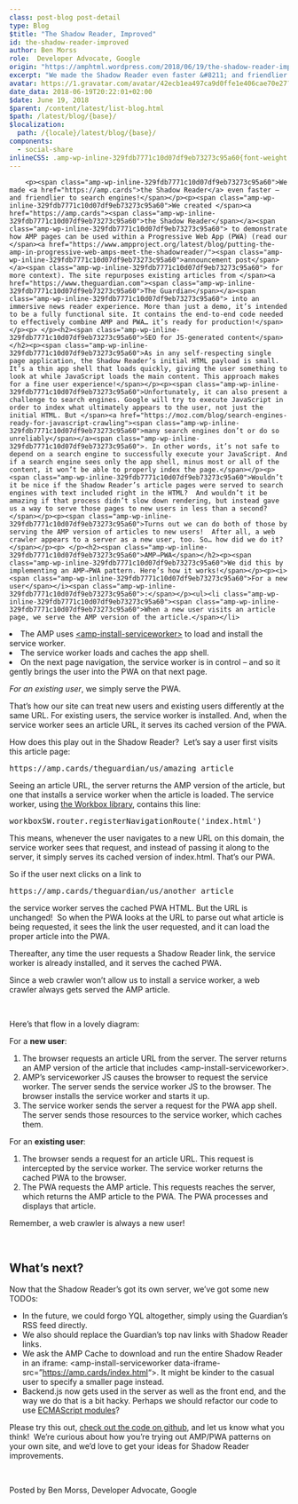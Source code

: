 ```yaml
---
class: post-blog post-detail
type: Blog
$title: "The Shadow Reader, Improved"
id: the-shadow-reader-improved
author: Ben Morss
role:  Developer Advocate, Google
origin: "https://amphtml.wordpress.com/2018/06/19/the-shadow-reader-improved/amp/"
excerpt: "We made the Shadow Reader even faster &#8211; and friendlier to search engines! We created the Shadow Reader to demonstrate how AMP pages can be used within a Progressive Web App (PWA) (read our announcement post for more context). The site repurposes existing articles from The Guardian into an immersive news reader experience. More than [&#8230;]"
avatar: https://1.gravatar.com/avatar/42ecb1ea497ca9d0ffe1e406cae70e27?s=96&d=identicon&r=G
date_data: 2018-06-19T20:22:01+02:00
$date: June 19, 2018
$parent: /content/latest/list-blog.html
$path: /latest/blog/{base}/
$localization:
  path: /{locale}/latest/blog/{base}/
components:
  - social-share
inlineCSS: .amp-wp-inline-329fdb7771c10d07df9eb73273c95a60{font-weight:400;}
---
```


<div class="amp-wp-article-content">

		<p><span class="amp-wp-inline-329fdb7771c10d07df9eb73273c95a60">We made <a href="https://amp.cards">the Shadow Reader</a> even faster – and friendlier to search engines!</span></p><p><span class="amp-wp-inline-329fdb7771c10d07df9eb73273c95a60">We created </span><a href="https://amp.cards"><span class="amp-wp-inline-329fdb7771c10d07df9eb73273c95a60">the Shadow Reader</span></a><span class="amp-wp-inline-329fdb7771c10d07df9eb73273c95a60"> to demonstrate how AMP pages can be used within a Progressive Web App (PWA) (read our </span><a href="https://www.ampproject.org/latest/blog/putting-the-amp-in-progressive-web-amps-meet-the-shadowreader/"><span class="amp-wp-inline-329fdb7771c10d07df9eb73273c95a60">announcement post</span></a><span class="amp-wp-inline-329fdb7771c10d07df9eb73273c95a60"> for more context). The site repurposes existing articles from </span><a href="https://www.theguardian.com"><span class="amp-wp-inline-329fdb7771c10d07df9eb73273c95a60">The Guardian</span></a><span class="amp-wp-inline-329fdb7771c10d07df9eb73273c95a60"> into an immersive news reader experience. More than just a demo, it’s intended to be a fully functional site. It contains the end-to-end code needed to effectively combine AMP and PWA… it’s ready for production!</span></p><p> </p><h2><span class="amp-wp-inline-329fdb7771c10d07df9eb73273c95a60">SEO for JS-generated content</span></h2><p><span class="amp-wp-inline-329fdb7771c10d07df9eb73273c95a60">As in any self-respecting single page application, the Shadow Reader’s initial HTML payload is small. It’s a thin app shell that loads quickly, giving the user something to look at while JavaScript loads the main content. This approach makes for a fine user experience!</span></p><p><span class="amp-wp-inline-329fdb7771c10d07df9eb73273c95a60">Unfortunately, it can also present a challenge to search engines. Google will try to execute JavaScript in order to index what ultimately appears to the user, not just the initial HTML. But </span><a href="https://moz.com/blog/search-engines-ready-for-javascript-crawling"><span class="amp-wp-inline-329fdb7771c10d07df9eb73273c95a60">many search engines don’t or do so unreliably</span></a><span class="amp-wp-inline-329fdb7771c10d07df9eb73273c95a60">. In other words, it’s not safe to depend on a search engine to successfully execute your JavaScript. And if a search engine sees only the app shell, minus most or all of the content, it won’t be able to properly index the page.</span></p><p><span class="amp-wp-inline-329fdb7771c10d07df9eb73273c95a60">Wouldn’t it be nice if the Shadow Reader’s article pages were served to search engines with text included right in the HTML?  And wouldn’t it be amazing if that process didn’t slow down rendering, but instead gave us a way to serve those pages to new users in less than a second?</span></p><p><span class="amp-wp-inline-329fdb7771c10d07df9eb73273c95a60">Turns out we can do both of those by serving the AMP version of articles to new users!  After all, a web crawler appears to a server as a new user, too. So… how did we do it?</span></p><p> </p><h2><span class="amp-wp-inline-329fdb7771c10d07df9eb73273c95a60">AMP⇒PWA</span></h2><p><span class="amp-wp-inline-329fdb7771c10d07df9eb73273c95a60">We did this by implementing an AMP⇒PWA pattern. Here’s how it works!</span></p><p><i><span class="amp-wp-inline-329fdb7771c10d07df9eb73273c95a60">For a new user</span></i><span class="amp-wp-inline-329fdb7771c10d07df9eb73273c95a60">:</span></p><ul><li class="amp-wp-inline-329fdb7771c10d07df9eb73273c95a60"><span class="amp-wp-inline-329fdb7771c10d07df9eb73273c95a60">When a new user visits an article page, we serve the AMP version of the article.</span></li>
<li class="amp-wp-inline-329fdb7771c10d07df9eb73273c95a60"><span class="amp-wp-inline-329fdb7771c10d07df9eb73273c95a60">The AMP uses </span><a href="https://www.ampproject.org/docs/reference/components/amp-install-serviceworker"><span class="amp-wp-inline-329fdb7771c10d07df9eb73273c95a60">&lt;amp-install-serviceworker&gt;</span></a><span class="amp-wp-inline-329fdb7771c10d07df9eb73273c95a60"> to load and install the service worker.</span></li>
<li class="amp-wp-inline-329fdb7771c10d07df9eb73273c95a60"><span class="amp-wp-inline-329fdb7771c10d07df9eb73273c95a60">The service worker loads and caches the app shell.</span></li>
<li class="amp-wp-inline-329fdb7771c10d07df9eb73273c95a60"><span class="amp-wp-inline-329fdb7771c10d07df9eb73273c95a60">On the next page navigation, the service worker is in control – and so it gently brings the user into the PWA on that next page.</span></li>
</ul><p><i><span class="amp-wp-inline-329fdb7771c10d07df9eb73273c95a60">For an existing user</span></i><span class="amp-wp-inline-329fdb7771c10d07df9eb73273c95a60">, we simply serve the PWA.</span></p><p><span class="amp-wp-inline-329fdb7771c10d07df9eb73273c95a60">That’s how our site can treat new users and existing users differently at the same URL. For existing users, the service worker is installed. And, when the service worker sees an article URL, it serves its cached version of the PWA.</span></p><p><span class="amp-wp-inline-329fdb7771c10d07df9eb73273c95a60">How does this play out in the Shadow Reader?  Let’s say a user first visits this article page:</span></p><pre><span class="amp-wp-inline-329fdb7771c10d07df9eb73273c95a60">https://amp.cards/theguardian/us/amazing_article</span></pre><p><span class="amp-wp-inline-329fdb7771c10d07df9eb73273c95a60">Seeing an article URL, the server returns the AMP version of the article, but one that installs a service worker when the article is loaded. The service worker, using </span><a href="https://developers.google.com/web/tools/workbox/"><span class="amp-wp-inline-329fdb7771c10d07df9eb73273c95a60">the Workbox library</span></a><span class="amp-wp-inline-329fdb7771c10d07df9eb73273c95a60">, contains this line:</span></p><pre><span class="amp-wp-inline-329fdb7771c10d07df9eb73273c95a60">workboxSW.router.registerNavigationRoute('index.html')</span></pre><p><span class="amp-wp-inline-329fdb7771c10d07df9eb73273c95a60">This means, whenever the user navigates to a new URL on this domain, the service worker sees that request, and instead of passing it along to the server, it simply serves its cached version of </span><span class="amp-wp-inline-329fdb7771c10d07df9eb73273c95a60">index.html</span><span class="amp-wp-inline-329fdb7771c10d07df9eb73273c95a60">. That’s our PWA.</span></p><p><span class="amp-wp-inline-329fdb7771c10d07df9eb73273c95a60">So if the user next clicks on a link to</span></p><pre><span class="amp-wp-inline-329fdb7771c10d07df9eb73273c95a60">https://amp.cards/theguardian/us/another_article</span></pre><p><span class="amp-wp-inline-329fdb7771c10d07df9eb73273c95a60">the service worker serves the cached PWA HTML. But the URL is unchanged!  So when the PWA looks at the URL to parse out what article is being requested, it sees the link the user requested, and it can load the proper article into the PWA.</span></p><p><span class="amp-wp-inline-329fdb7771c10d07df9eb73273c95a60">Thereafter, any time the user requests a Shadow Reader link, the service worker is already installed, and it serves the cached PWA.</span></p><p><span class="amp-wp-inline-329fdb7771c10d07df9eb73273c95a60">Since a web crawler won’t allow us to install a service worker, a web crawler always gets served the AMP article.</span></p><p> </p><p><span class="amp-wp-inline-329fdb7771c10d07df9eb73273c95a60">Here’s that flow in a lovely diagram:</span></p><p><amp-img class="alignnone wp-image-2068 amp-wp-enforced-sizes" src="https://amphtml.files.wordpress.com/2018/06/amp-shadow-reader-diagram-v5.png?w=710&amp;h=425" alt="" width="710" height="425" srcset="https://amphtml.files.wordpress.com/2018/06/amp-shadow-reader-diagram-v5.png?w=710&amp;h=425 710w, https://amphtml.files.wordpress.com/2018/06/amp-shadow-reader-diagram-v5.png?w=150&amp;h=90 150w, https://amphtml.files.wordpress.com/2018/06/amp-shadow-reader-diagram-v5.png?w=300&amp;h=180 300w, https://amphtml.files.wordpress.com/2018/06/amp-shadow-reader-diagram-v5.png?w=768&amp;h=460 768w, https://amphtml.files.wordpress.com/2018/06/amp-shadow-reader-diagram-v5.png?w=1024&amp;h=613 1024w, https://amphtml.files.wordpress.com/2018/06/amp-shadow-reader-diagram-v5.png 1419w" sizes="(min-width: 660px) 660px, 100vw"></amp-img></p><p><span class="amp-wp-inline-329fdb7771c10d07df9eb73273c95a60">For a </span><b>new user</b><span class="amp-wp-inline-329fdb7771c10d07df9eb73273c95a60">:</span></p><ol><li class="amp-wp-inline-329fdb7771c10d07df9eb73273c95a60"><span class="amp-wp-inline-329fdb7771c10d07df9eb73273c95a60">The browser requests an article URL from the server. The server returns an AMP version of the article that includes </span><span class="amp-wp-inline-329fdb7771c10d07df9eb73273c95a60">&lt;amp-install-serviceworker&gt;.</span></li>
<li class="amp-wp-inline-329fdb7771c10d07df9eb73273c95a60"><span class="amp-wp-inline-329fdb7771c10d07df9eb73273c95a60">AMP’s serviceworker JS causes the browser to request the service worker. The server sends the service worker JS to the browser. The browser installs the service worker and starts it up.</span></li>
<li class="amp-wp-inline-329fdb7771c10d07df9eb73273c95a60"><span class="amp-wp-inline-329fdb7771c10d07df9eb73273c95a60">The service worker sends the server a request for the PWA app shell. The server sends those resources to the service worker, which caches them.</span></li>
</ol><p><span class="amp-wp-inline-329fdb7771c10d07df9eb73273c95a60">For an </span><b>existing user</b><span class="amp-wp-inline-329fdb7771c10d07df9eb73273c95a60">:</span></p><ol><li class="amp-wp-inline-329fdb7771c10d07df9eb73273c95a60"><span class="amp-wp-inline-329fdb7771c10d07df9eb73273c95a60">The browser sends a request for an article URL. This request is intercepted by the service worker. The service worker returns the cached PWA to the browser.</span></li>
<li class="amp-wp-inline-329fdb7771c10d07df9eb73273c95a60"><span class="amp-wp-inline-329fdb7771c10d07df9eb73273c95a60">The PWA requests the AMP article. This requests reaches the server, which returns the AMP article to the PWA. The PWA processes and displays that article.</span></li>
</ol><p><span class="amp-wp-inline-329fdb7771c10d07df9eb73273c95a60">Remember, a web crawler is always a new user!</span></p><p> </p><h2><span class="amp-wp-inline-329fdb7771c10d07df9eb73273c95a60">What’s next?</span></h2><p><span class="amp-wp-inline-329fdb7771c10d07df9eb73273c95a60">Now that the Shadow Reader’s got its own server, we’ve got some new TODOs:</span></p><ul><li class="amp-wp-inline-329fdb7771c10d07df9eb73273c95a60"><span class="amp-wp-inline-329fdb7771c10d07df9eb73273c95a60">In the future, we could forgo YQL altogether, simply using the Guardian’s RSS feed directly.</span></li>
<li class="amp-wp-inline-329fdb7771c10d07df9eb73273c95a60"><span class="amp-wp-inline-329fdb7771c10d07df9eb73273c95a60">We also should replace the Guardian’s top nav links with Shadow Reader links.</span></li>
<li class="amp-wp-inline-329fdb7771c10d07df9eb73273c95a60"><span class="amp-wp-inline-329fdb7771c10d07df9eb73273c95a60">We ask the AMP Cache to download and run the entire Shadow Reader in an iframe: </span><span class="amp-wp-inline-329fdb7771c10d07df9eb73273c95a60">&lt;amp-install-serviceworker data-iframe-src=”</span><a href="https://amp.cards/index.html"><span class="amp-wp-inline-329fdb7771c10d07df9eb73273c95a60">https://amp.cards/index.html</span></a><span class="amp-wp-inline-329fdb7771c10d07df9eb73273c95a60">“&gt;</span><span class="amp-wp-inline-329fdb7771c10d07df9eb73273c95a60">. It might be kinder to the casual user to specify a smaller page instead.</span></li>
<li class="amp-wp-inline-329fdb7771c10d07df9eb73273c95a60"><span class="amp-wp-inline-329fdb7771c10d07df9eb73273c95a60">Backend.js</span><span class="amp-wp-inline-329fdb7771c10d07df9eb73273c95a60"> now gets used in the server as well as the front end, and the way we do that is a bit hacky. Perhaps we should refactor our code to use </span><a href="https://jakearchibald.com/2017/es-modules-in-browsers/"><span class="amp-wp-inline-329fdb7771c10d07df9eb73273c95a60">ECMAScript modules</span></a><span class="amp-wp-inline-329fdb7771c10d07df9eb73273c95a60">?</span></li>
</ul><p><span class="amp-wp-inline-329fdb7771c10d07df9eb73273c95a60">Please try this out, </span><a href="https://github.com/ampproject/amp-publisher-sample"><span class="amp-wp-inline-329fdb7771c10d07df9eb73273c95a60">check out the code on github</span></a><span class="amp-wp-inline-329fdb7771c10d07df9eb73273c95a60">, and let us know what you think!  We’re curious about how you’re trying out AMP/PWA patterns on your own site, and we’d love to get your ideas for Shadow Reader improvements.</span></p><p> </p><p>Posted by Ben Morss, Developer Advocate, Google</p>	</div>

	

</div>

